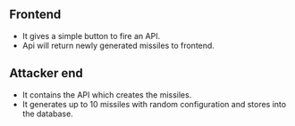 ## Frontend

- It gives a simple button to fire an API.
- Api will return newly generated missiles to frontend.

## Attacker end

- It contains the API which creates the missiles.
- It generates up to 10 missiles with random configuration and stores into the database.
